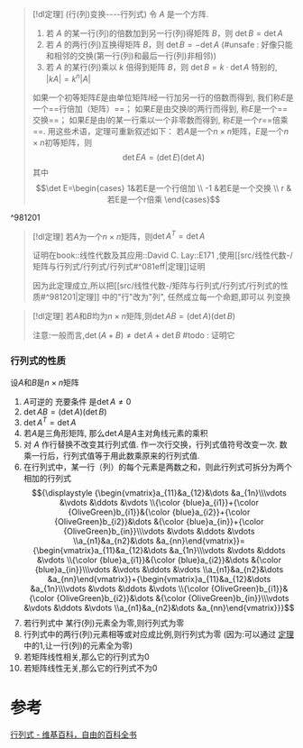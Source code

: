 



> [!dl定理] (行(列)变换----行列式)
> 令 $A$ 是一个方阵.
> 1. 若 $A$ 的某一行(列)的倍数加到另一行(列)得矩阵 $B$，则 $\det B = \det A$
> 2. 若 $A$ 的两行(列)互换得矩阵 $B$，则 $\det B=-\det A$ (#unsafe : 好像只能和相邻的交换(第一行(列)和最后一行(列)非相邻))
> 3. 若 $A$ 的某行(列)乘以 $k$ 倍得到矩阵 $B$，则 $\det B = k·\det A$
>    特别的, $|kA|=k^{n}|A|$
>    
>  如果一个初等矩阵$E$是由单位矩阵$I$经一行加另一行的倍数而得到, 我们称$E$是一个==行倍加（矩阵）==；
> 如果$E$是由交换$I$的两行而得到, 称$E$是一个==交换==；
> 如果$E$是由$I$的某一行乘以一个非零数而得到,  称$E$是一个$r$==倍乘==.
> 用这些术语，定理可重新叙述如下：
> 若$A$是一个$n\times n$矩阵，$E$是一个$n\times n$初等矩阵，则$$\det EA=(\det E)(\det A)$$
> 其中$$\det E=\begin{cases}
1&若E是一个行倍加 \\
-1 &若E是一个交换 \\
r &若E是一个r倍乘
\end{cases}$$

^981201

> [!dl定理] 
> 若$A$为一个$n\times n$矩阵，则$\det A^{T}=\det A$
> 
> 证明在book::线性代数及其应用::David C. Lay::E171 ,使用[[src/线性代数-/矩阵与行列式/行列式/行列式#^081eff|定理]]证明
> 
> 因为此定理成立,所以把[[src/线性代数-/矩阵与行列式/行列式/行列式的性质#^981201|定理]] 中的"行"改为"列", 任然成立每一个命题,即可以 列变换


> [!dl定理] 
> 若$A$和$B$均为$n\times n$矩阵,则$\det AB=(\det A)(\det B)$
> 
> 注意:一般而言,$\det (A+B)\neq \det A+\det B$
> #todo : 证明它


### 行列式的性质
设$A$和$B$是$n\times n$矩阵
1. $A$可逆的 充要条件 是$\det A\neq 0$ 
2. $\det AB=(\det A)(\det B)$
3. $\det A^{T}=\det A$
4. 若$A$是三角形矩阵, 那么$\det A$是$A$主对角线元素的乘积
5. 对 $A$ 作行替换不改变其行列式值. 作一次行交换，行列式值符号改变一次. 数乘一行后，行列式值等于用此数乘原来的行列式值.
6. 在行列式中，某一行（列）的每个元素是两数之和，则此行列式可拆分为两个相加的行列式
   $${\displaystyle {\begin{vmatrix}a_{11}&a_{12}&\dots &a_{1n}\\\vdots &\vdots &\ddots &\vdots \\{\color {blue}a_{i1}}+{\color {OliveGreen}b_{i1}}&{\color {blue}a_{i2}}+{\color {OliveGreen}b_{i2}}&\dots &{\color {blue}a_{in}}+{\color {OliveGreen}b_{in}}\\\vdots &\vdots &\ddots &\vdots \\a_{n1}&a_{n2}&\dots &a_{nn}\end{vmatrix}}={\begin{vmatrix}a_{11}&a_{12}&\dots &a_{1n}\\\vdots &\vdots &\ddots &\vdots \\{\color {blue}a_{i1}}&{\color {blue}a_{i2}}&\dots &{\color {blue}a_{in}}\\\vdots &\vdots &\ddots &\vdots \\a_{n1}&a_{n2}&\dots &a_{nn}\end{vmatrix}}+{\begin{vmatrix}a_{11}&a_{12}&\dots &a_{1n}\\\vdots &\vdots &\ddots &\vdots \\{\color {OliveGreen}b_{i1}}&{\color {OliveGreen}b_{i2}}&\dots &{\color {OliveGreen}b_{in}}\\\vdots &\vdots &\ddots &\vdots \\a_{n1}&a_{n2}&\dots &a_{nn}\end{vmatrix}}}$$
7. 若行列式中 某行(列)元素全为零,则行列式为零
8. 行列式中的两行(列)元素相等或对应成比例,则行列式为零
    (因为:可以通过 [定理](app://obsidian.md/src/%E7%BA%BF%E6%80%A7%E4%BB%A3%E6%95%B0-/%E7%9F%A9%E9%98%B5%E4%B8%8E%E8%A1%8C%E5%88%97%E5%BC%8F/%E8%A1%8C%E5%88%97%E5%BC%8F%E7%9A%84%E6%80%A7%E8%B4%A8#^981201)中的1,让一行(列)的元素全为零)
9. 若矩阵线性相关,那么它的行列式为$0$
10. 若矩阵线性无关,那么它的行列式不为$0$

# 参考
[行列式 - 维基百科，自由的百科全书](https://zh.wikipedia.org/wiki/%E8%A1%8C%E5%88%97%E5%BC%8F#%E8%A1%8C%E5%88%97%E5%BC%8F%E7%9A%84%E6%80%A7%E8%B3%AA)

